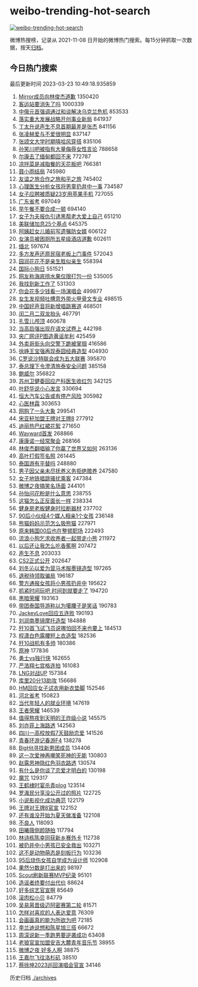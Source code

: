 # weibo-trending-hot-search

[![weibo-trending-hot-search](https://github.com/ameizi/weibo-trending-hot-search/actions/workflows/ci.yml/badge.svg)](https://github.com/ameizi/weibo-trending-hot-search/actions/workflows/ci.yml)

微博热搜榜，记录从 2021-11-08 日开始的微博热门搜索。每15分钟抓取一次数据，按天[归档](./archives)。

## 今日热门搜索

<!-- BEGIN --> 
最后更新时间 2023-03-23 10:49:18.935859 
1. [Mirror成员向林俊杰道歉](https://s.weibo.com/weibo?q=%23Mirror%E6%88%90%E5%91%98%E5%90%91%E6%9E%97%E4%BF%8A%E6%9D%B0%E9%81%93%E6%AD%89%23&t=31&band_rank=6&Refer=top) 1350420
1. [客运站要消失了吗](https://s.weibo.com/weibo?q=%23%E5%AE%A2%E8%BF%90%E7%AB%99%E8%A6%81%E6%B6%88%E5%A4%B1%E4%BA%86%E5%90%97%23&t=31&band_rank=25&Refer=top) 1000339
1. [中俄元首强调通过和谈解决乌克兰危机](https://s.weibo.com/weibo?q=%23%E4%B8%AD%E4%BF%84%E5%85%83%E9%A6%96%E5%BC%BA%E8%B0%83%E9%80%9A%E8%BF%87%E5%92%8C%E8%B0%88%E8%A7%A3%E5%86%B3%E4%B9%8C%E5%85%8B%E5%85%B0%E5%8D%B1%E6%9C%BA%23&t=31&band_rank=1&Refer=top) 853533
1. [落实重大发展战略开创事业新局](https://s.weibo.com/weibo?q=%23%E8%90%BD%E5%AE%9E%E9%87%8D%E5%A4%A7%E5%8F%91%E5%B1%95%E6%88%98%E7%95%A5%E5%BC%80%E5%88%9B%E4%BA%8B%E4%B8%9A%E6%96%B0%E5%B1%80%23&t=31&band_rank=3&Refer=top) 841937
1. [丁太升说声生不息首期最差是张杰](https://s.weibo.com/weibo?q=%23%E4%B8%81%E5%A4%AA%E5%8D%87%E8%AF%B4%E5%A3%B0%E7%94%9F%E4%B8%8D%E6%81%AF%E9%A6%96%E6%9C%9F%E6%9C%80%E5%B7%AE%E6%98%AF%E5%BC%A0%E6%9D%B0%23&t=31&band_rank=2&Refer=top) 841156
1. [张凌赫爱与不爱很明显](https://s.weibo.com/weibo?q=%23%E5%BC%A0%E5%87%8C%E8%B5%AB%E7%88%B1%E4%B8%8E%E4%B8%8D%E7%88%B1%E5%BE%88%E6%98%8E%E6%98%BE%23&t=31&band_rank=4&Refer=top) 837147
1. [张颂文大学时期嘻哈风穿搭](https://s.weibo.com/weibo?q=%23%E5%BC%A0%E9%A2%82%E6%96%87%E5%A4%A7%E5%AD%A6%E6%97%B6%E6%9C%9F%E5%98%BB%E5%93%88%E9%A3%8E%E7%A9%BF%E6%90%AD%23&t=31&band_rank=7&Refer=top) 835106
1. [孙笑川吧被指有大量侮辱女性言论](https://s.weibo.com/weibo?q=%23%E5%AD%99%E7%AC%91%E5%B7%9D%E5%90%A7%E8%A2%AB%E6%8C%87%E6%9C%89%E5%A4%A7%E9%87%8F%E4%BE%AE%E8%BE%B1%E5%A5%B3%E6%80%A7%E8%A8%80%E8%AE%BA%23&t=31&band_rank=4&Refer=top) 788658
1. [尔康去了缅甸都回不来](https://s.weibo.com/weibo?q=%23%E5%B0%94%E5%BA%B7%E5%8E%BB%E4%BA%86%E7%BC%85%E7%94%B8%E9%83%BD%E5%9B%9E%E4%B8%8D%E6%9D%A5%23&t=31&band_rank=5&Refer=top) 772787
1. [凉拌菜是减脂餐的天花板吧](https://s.weibo.com/weibo?q=%23%E5%87%89%E6%8B%8C%E8%8F%9C%E6%98%AF%E5%87%8F%E8%84%82%E9%A4%90%E7%9A%84%E5%A4%A9%E8%8A%B1%E6%9D%BF%E5%90%A7%23&t=31&band_rank=6&Refer=top) 766381
1. [聂小雨结局](https://s.weibo.com/weibo?q=%E8%81%82%E5%B0%8F%E9%9B%A8%E7%BB%93%E5%B1%80&t=31&band_rank=7&Refer=top) 745980
1. [友谊之旅合作之旅和平之旅](https://s.weibo.com/weibo?q=%23%E5%8F%8B%E8%B0%8A%E4%B9%8B%E6%97%85%E5%90%88%E4%BD%9C%E4%B9%8B%E6%97%85%E5%92%8C%E5%B9%B3%E4%B9%8B%E6%97%85%23&t=31&band_rank=1&Refer=top) 745402
1. [心理医生分析女孩将男童扔井中一事](https://s.weibo.com/weibo?q=%23%E5%BF%83%E7%90%86%E5%8C%BB%E7%94%9F%E5%88%86%E6%9E%90%E5%A5%B3%E5%AD%A9%E5%B0%86%E7%94%B7%E7%AB%A5%E6%89%94%E4%BA%95%E4%B8%AD%E4%B8%80%E4%BA%8B%23&t=31&band_rank=4&Refer=top) 734587
1. [女子应聘被质疑23岁用苹果手机](https://s.weibo.com/weibo?q=%23%E5%A5%B3%E5%AD%90%E5%BA%94%E8%81%98%E8%A2%AB%E8%B4%A8%E7%96%9123%E5%B2%81%E7%94%A8%E8%8B%B9%E6%9E%9C%E6%89%8B%E6%9C%BA%23&t=31&band_rank=10&Refer=top) 727055
1. [广东省考](https://s.weibo.com/weibo?q=%E5%B9%BF%E4%B8%9C%E7%9C%81%E8%80%83&t=31&band_rank=13&Refer=top) 697049
1. [早午餐不要合成一顿](https://s.weibo.com/weibo?q=%23%E6%97%A9%E5%8D%88%E9%A4%90%E4%B8%8D%E8%A6%81%E5%90%88%E6%88%90%E4%B8%80%E9%A1%BF%23&t=31&band_rank=5&Refer=top) 694140
1. [女子为夫报仇引诱黑帮老大爱上自己](https://s.weibo.com/weibo?q=%23%E5%A5%B3%E5%AD%90%E4%B8%BA%E5%A4%AB%E6%8A%A5%E4%BB%87%E5%BC%95%E8%AF%B1%E9%BB%91%E5%B8%AE%E8%80%81%E5%A4%A7%E7%88%B1%E4%B8%8A%E8%87%AA%E5%B7%B1%23&t=31&band_rank=9&Refer=top) 651210
1. [美联储加息25个基点](https://s.weibo.com/weibo?q=%23%E7%BE%8E%E8%81%94%E5%82%A8%E5%8A%A0%E6%81%AF25%E4%B8%AA%E5%9F%BA%E7%82%B9%23&t=31&band_rank=17&Refer=top) 645375
1. [阿姨赶女儿婚前写遗嘱防女婿](https://s.weibo.com/weibo?q=%23%E9%98%BF%E5%A7%A8%E8%B5%B6%E5%A5%B3%E5%84%BF%E5%A9%9A%E5%89%8D%E5%86%99%E9%81%97%E5%98%B1%E9%98%B2%E5%A5%B3%E5%A9%BF%23&t=31&band_rank=43&Refer=top) 606122
1. [女演员被困厕所五星级酒店道歉](https://s.weibo.com/weibo?q=%23%E5%A5%B3%E6%BC%94%E5%91%98%E8%A2%AB%E5%9B%B0%E5%8E%95%E6%89%80%E4%BA%94%E6%98%9F%E7%BA%A7%E9%85%92%E5%BA%97%E9%81%93%E6%AD%89%23&t=31&band_rank=8&Refer=top) 602611
1. [缅北](https://s.weibo.com/weibo?q=%E7%BC%85%E5%8C%97&t=31&band_rank=30&Refer=top) 597674
1. [多方发声还原民宿老板上门事件](https://s.weibo.com/weibo?q=%23%E5%A4%9A%E6%96%B9%E5%8F%91%E5%A3%B0%E8%BF%98%E5%8E%9F%E6%B0%91%E5%AE%BF%E8%80%81%E6%9D%BF%E4%B8%8A%E9%97%A8%E4%BA%8B%E4%BB%B6%23&t=31&band_rank=18&Refer=top) 572043
1. [园润花花不是亲生胜似亲生](https://s.weibo.com/weibo?q=%23%E5%9B%AD%E6%B6%A6%E8%8A%B1%E8%8A%B1%E4%B8%8D%E6%98%AF%E4%BA%B2%E7%94%9F%E8%83%9C%E4%BC%BC%E4%BA%B2%E7%94%9F%23&t=31&band_rank=48&Refer=top) 558394
1. [国际小狗日](https://s.weibo.com/weibo?q=%23%E5%9B%BD%E9%99%85%E5%B0%8F%E7%8B%97%E6%97%A5%23&t=31&band_rank=8&Refer=top) 551521
1. [网友称海底捞水果仅限打包一份](https://s.weibo.com/weibo?q=%23%E7%BD%91%E5%8F%8B%E7%A7%B0%E6%B5%B7%E5%BA%95%E6%8D%9E%E6%B0%B4%E6%9E%9C%E4%BB%85%E9%99%90%E6%89%93%E5%8C%85%E4%B8%80%E4%BB%BD%23&t=31&band_rank=17&Refer=top) 535005
1. [我找到新工作了](https://s.weibo.com/weibo?q=%23%E6%88%91%E6%89%BE%E5%88%B0%E6%96%B0%E5%B7%A5%E4%BD%9C%E4%BA%86%23&t=31&band_rank=25&Refer=top) 531303
1. [你会花多少钱看一场演唱会](https://s.weibo.com/weibo?q=%23%E4%BD%A0%E4%BC%9A%E8%8A%B1%E5%A4%9A%E5%B0%91%E9%92%B1%E7%9C%8B%E4%B8%80%E5%9C%BA%E6%BC%94%E5%94%B1%E4%BC%9A%23&t=31&band_rank=10&Refer=top) 499877
1. [女生发视频吐槽意外带火甲骨文专业](https://s.weibo.com/weibo?q=%23%E5%A5%B3%E7%94%9F%E5%8F%91%E8%A7%86%E9%A2%91%E5%90%90%E6%A7%BD%E6%84%8F%E5%A4%96%E5%B8%A6%E7%81%AB%E7%94%B2%E9%AA%A8%E6%96%87%E4%B8%93%E4%B8%9A%23&t=31&band_rank=15&Refer=top) 498515
1. [中国好声音将新增唱跳赛道](https://s.weibo.com/weibo?q=%23%E4%B8%AD%E5%9B%BD%E5%A5%BD%E5%A3%B0%E9%9F%B3%E5%B0%86%E6%96%B0%E5%A2%9E%E5%94%B1%E8%B7%B3%E8%B5%9B%E9%81%93%23&t=31&band_rank=19&Refer=top) 468501
1. [闰二月二双龙抬头](https://s.weibo.com/weibo?q=%23%E9%97%B0%E4%BA%8C%E6%9C%88%E4%BA%8C%E5%8F%8C%E9%BE%99%E6%8A%AC%E5%A4%B4%23&t=31&band_rank=15&Refer=top) 467791
1. [孔雪儿颅顶](https://s.weibo.com/weibo?q=%23%E5%AD%94%E9%9B%AA%E5%84%BF%E9%A2%85%E9%A1%B6%23&t=31&band_rank=11&Refer=top) 460678
1. [当高启强出现在语文试卷上](https://s.weibo.com/weibo?q=%23%E5%BD%93%E9%AB%98%E5%90%AF%E5%BC%BA%E5%87%BA%E7%8E%B0%E5%9C%A8%E8%AF%AD%E6%96%87%E8%AF%95%E5%8D%B7%E4%B8%8A%23&t=31&band_rank=13&Refer=top) 442198
1. [央广网评P图造黄谣牟利](https://s.weibo.com/weibo?q=%23%E5%A4%AE%E5%B9%BF%E7%BD%91%E8%AF%84P%E5%9B%BE%E9%80%A0%E9%BB%84%E8%B0%A3%E7%89%9F%E5%88%A9%23&t=31&band_rank=14&Refer=top) 425459
1. [外卖哥街头向交警下跪被掌掴](https://s.weibo.com/weibo?q=%23%E5%A4%96%E5%8D%96%E5%93%A5%E8%A1%97%E5%A4%B4%E5%90%91%E4%BA%A4%E8%AD%A6%E4%B8%8B%E8%B7%AA%E8%A2%AB%E6%8E%8C%E6%8E%B4%23&t=31&band_rank=34&Refer=top) 416586
1. [徐峥王宝强再现泰囧经典造型](https://s.weibo.com/weibo?q=%23%E5%BE%90%E5%B3%A5%E7%8E%8B%E5%AE%9D%E5%BC%BA%E5%86%8D%E7%8E%B0%E6%B3%B0%E5%9B%A7%E7%BB%8F%E5%85%B8%E9%80%A0%E5%9E%8B%23&t=31&band_rank=13&Refer=top) 404930
1. [C罗说沙特联会成为五大联赛](https://s.weibo.com/weibo?q=%23C%E7%BD%97%E8%AF%B4%E6%B2%99%E7%89%B9%E8%81%94%E4%BC%9A%E6%88%90%E4%B8%BA%E4%BA%94%E5%A4%A7%E8%81%94%E8%B5%9B%23&t=31&band_rank=14&Refer=top) 395870
1. [泰总理下令澄清旅泰安全问题](https://s.weibo.com/weibo?q=%23%E6%B3%B0%E6%80%BB%E7%90%86%E4%B8%8B%E4%BB%A4%E6%BE%84%E6%B8%85%E6%97%85%E6%B3%B0%E5%AE%89%E5%85%A8%E9%97%AE%E9%A2%98%23&t=31&band_rank=12&Refer=top) 385158
1. [鲍威尔](https://s.weibo.com/weibo?q=%E9%B2%8D%E5%A8%81%E5%B0%94&t=31&band_rank=37&Refer=top) 356822
1. [苏州卫健委回应产科医生收红包](https://s.weibo.com/weibo?q=%23%E8%8B%8F%E5%B7%9E%E5%8D%AB%E5%81%A5%E5%A7%94%E5%9B%9E%E5%BA%94%E4%BA%A7%E7%A7%91%E5%8C%BB%E7%94%9F%E6%94%B6%E7%BA%A2%E5%8C%85%23&t=31&band_rank=13&Refer=top) 342125
1. [叶舒华说小心发言](https://s.weibo.com/weibo?q=%23%E5%8F%B6%E8%88%92%E5%8D%8E%E8%AF%B4%E5%B0%8F%E5%BF%83%E5%8F%91%E8%A8%80%23&t=31&band_rank=20&Refer=top) 330694
1. [恒大汽车公告或有停产风险](https://s.weibo.com/weibo?q=%23%E6%81%92%E5%A4%A7%E6%B1%BD%E8%BD%A6%E5%85%AC%E5%91%8A%E6%88%96%E6%9C%89%E5%81%9C%E4%BA%A7%E9%A3%8E%E9%99%A9%23&t=31&band_rank=30&Refer=top) 305982
1. [心医林霖](https://s.weibo.com/weibo?q=%E5%BF%83%E5%8C%BB%E6%9E%97%E9%9C%96&t=31&band_rank=29&Refer=top) 303653
1. [网购了一头大象](https://s.weibo.com/weibo?q=%23%E7%BD%91%E8%B4%AD%E4%BA%86%E4%B8%80%E5%A4%B4%E5%A4%A7%E8%B1%A1%23&t=31&band_rank=21&Refer=top) 299541
1. [宋亚轩加盟王牌对王牌8](https://s.weibo.com/weibo?q=%23%E5%AE%8B%E4%BA%9A%E8%BD%A9%E5%8A%A0%E7%9B%9F%E7%8E%8B%E7%89%8C%E5%AF%B9%E7%8E%8B%E7%89%8C8%23&t=31&band_rank=19&Refer=top) 277912
1. [迪丽热巴红裙花絮](https://s.weibo.com/weibo?q=%23%E8%BF%AA%E4%B8%BD%E7%83%AD%E5%B7%B4%E7%BA%A2%E8%A3%99%E8%8A%B1%E7%B5%AE%23&t=31&band_rank=14&Refer=top) 271650
1. [Wayward首发](https://s.weibo.com/weibo?q=%23Wayward%E9%A6%96%E5%8F%91%23&t=31&band_rank=50&Refer=top) 268866
1. [康康诺一经常聚会](https://s.weibo.com/weibo?q=%23%E5%BA%B7%E5%BA%B7%E8%AF%BA%E4%B8%80%E7%BB%8F%E5%B8%B8%E8%81%9A%E4%BC%9A%23&t=31&band_rank=15&Refer=top) 268166
1. [林俊杰翻唱输了你贏了世界又如何](https://s.weibo.com/weibo?q=%23%E6%9E%97%E4%BF%8A%E6%9D%B0%E7%BF%BB%E5%94%B1%E8%BE%93%E4%BA%86%E4%BD%A0%E8%B4%8F%E4%BA%86%E4%B8%96%E7%95%8C%E5%8F%88%E5%A6%82%E4%BD%95%23&t=31&band_rank=16&Refer=top) 263136
1. [高叶打假签名照](https://s.weibo.com/weibo?q=%23%E9%AB%98%E5%8F%B6%E6%89%93%E5%81%87%E7%AD%BE%E5%90%8D%E7%85%A7%23&t=31&band_rank=18&Refer=top) 261445
1. [泰国游有平替吗](https://s.weibo.com/weibo?q=%23%E6%B3%B0%E5%9B%BD%E6%B8%B8%E6%9C%89%E5%B9%B3%E6%9B%BF%E5%90%97%23&t=31&band_rank=17&Refer=top) 248880
1. [男子因父亲未尽抚养义务拒绝赡养](https://s.weibo.com/weibo?q=%23%E7%94%B7%E5%AD%90%E5%9B%A0%E7%88%B6%E4%BA%B2%E6%9C%AA%E5%B0%BD%E6%8A%9A%E5%85%BB%E4%B9%89%E5%8A%A1%E6%8B%92%E7%BB%9D%E8%B5%A1%E5%85%BB%23&t=31&band_rank=21&Refer=top) 247580
1. [女子地铁唱跳骚扰乘客](https://s.weibo.com/weibo?q=%23%E5%A5%B3%E5%AD%90%E5%9C%B0%E9%93%81%E5%94%B1%E8%B7%B3%E9%AA%9A%E6%89%B0%E4%B9%98%E5%AE%A2%23&t=31&band_rank=35&Refer=top) 247384
1. [微博之夜搞笑名场面](https://s.weibo.com/weibo?q=%23%E5%BE%AE%E5%8D%9A%E4%B9%8B%E5%A4%9C%E6%90%9E%E7%AC%91%E5%90%8D%E5%9C%BA%E9%9D%A2%23&t=31&band_rank=28&Refer=top) 244101
1. [孙怡问花粉是什么意思](https://s.weibo.com/weibo?q=%23%E5%AD%99%E6%80%A1%E9%97%AE%E8%8A%B1%E7%B2%89%E6%98%AF%E4%BB%80%E4%B9%88%E6%84%8F%E6%80%9D%23&t=31&band_rank=32&Refer=top) 238755
1. [这猫怎么正反面长一样](https://s.weibo.com/weibo?q=%23%E8%BF%99%E7%8C%AB%E6%80%8E%E4%B9%88%E6%AD%A3%E5%8F%8D%E9%9D%A2%E9%95%BF%E4%B8%80%E6%A0%B7%23&t=31&band_rank=22&Refer=top) 238334
1. [健身房老板健身时拉断器材](https://s.weibo.com/weibo?q=%23%E5%81%A5%E8%BA%AB%E6%88%BF%E8%80%81%E6%9D%BF%E5%81%A5%E8%BA%AB%E6%97%B6%E6%8B%89%E6%96%AD%E5%99%A8%E6%9D%90%23&t=31&band_rank=24&Refer=top) 237702
1. [90后小伙经4个媒人相亲1个女孩](https://s.weibo.com/weibo?q=%2390%E5%90%8E%E5%B0%8F%E4%BC%99%E7%BB%8F4%E4%B8%AA%E5%AA%92%E4%BA%BA%E7%9B%B8%E4%BA%B21%E4%B8%AA%E5%A5%B3%E5%AD%A9%23&t=31&band_rank=28&Refer=top) 236148
1. [熊猫妈妈示范怎么吸熊猫](https://s.weibo.com/weibo?q=%23%E7%86%8A%E7%8C%AB%E5%A6%88%E5%A6%88%E7%A4%BA%E8%8C%83%E6%80%8E%E4%B9%88%E5%90%B8%E7%86%8A%E7%8C%AB%23&t=31&band_rank=18&Refer=top) 227971
1. [原来韩国00后也在整顿职场](https://s.weibo.com/weibo?q=%23%E5%8E%9F%E6%9D%A5%E9%9F%A9%E5%9B%BD00%E5%90%8E%E4%B9%9F%E5%9C%A8%E6%95%B4%E9%A1%BF%E8%81%8C%E5%9C%BA%23&t=31&band_rank=19&Refer=top) 222493
1. [流浪小狗乞求收养者一起带走小熊](https://s.weibo.com/weibo?q=%23%E6%B5%81%E6%B5%AA%E5%B0%8F%E7%8B%97%E4%B9%9E%E6%B1%82%E6%94%B6%E5%85%BB%E8%80%85%E4%B8%80%E8%B5%B7%E5%B8%A6%E8%B5%B0%E5%B0%8F%E7%86%8A%23&t=31&band_rank=20&Refer=top) 211972
1. [以后还让我怎么吃香蕉啊](https://s.weibo.com/weibo?q=%23%E4%BB%A5%E5%90%8E%E8%BF%98%E8%AE%A9%E6%88%91%E6%80%8E%E4%B9%88%E5%90%83%E9%A6%99%E8%95%89%E5%95%8A%23&t=31&band_rank=22&Refer=top) 207472
1. [声生不息](https://s.weibo.com/weibo?q=%E5%A3%B0%E7%94%9F%E4%B8%8D%E6%81%AF&t=31&band_rank=23&Refer=top) 203033
1. [CS2正式公开](https://s.weibo.com/weibo?q=%23CS2%E6%AD%A3%E5%BC%8F%E5%85%AC%E5%BC%80%23&t=31&band_rank=31&Refer=top) 202647
1. [刘冬沁以爱为营马术服墨镜造型](https://s.weibo.com/weibo?q=%23%E5%88%98%E5%86%AC%E6%B2%81%E4%BB%A5%E7%88%B1%E4%B8%BA%E8%90%A5%E9%A9%AC%E6%9C%AF%E6%9C%8D%E5%A2%A8%E9%95%9C%E9%80%A0%E5%9E%8B%23&t=31&band_rank=24&Refer=top) 197265
1. [退税待领取骗局](https://s.weibo.com/weibo?q=%23%E9%80%80%E7%A8%8E%E5%BE%85%E9%A2%86%E5%8F%96%E9%AA%97%E5%B1%80%23&t=31&band_rank=34&Refer=top) 196187
1. [警方通报女孩将小男孩扔井中](https://s.weibo.com/weibo?q=%23%E8%AD%A6%E6%96%B9%E9%80%9A%E6%8A%A5%E5%A5%B3%E5%AD%A9%E5%B0%86%E5%B0%8F%E7%94%B7%E5%AD%A9%E6%89%94%E4%BA%95%E4%B8%AD%23&t=31&band_rank=25&Refer=top) 195622
1. [抓紧时间玩吧 时间到就要走了](https://s.weibo.com/weibo?q=%E6%8A%93%E7%B4%A7%E6%97%B6%E9%97%B4%E7%8E%A9%E5%90%A7%20%E6%97%B6%E9%97%B4%E5%88%B0%E5%B0%B1%E8%A6%81%E8%B5%B0%E4%BA%86&t=31&band_rank=34&Refer=top) 194720
1. [黑暗荣耀](https://s.weibo.com/weibo?q=%23%E9%BB%91%E6%9A%97%E8%8D%A3%E8%80%80%23&t=31&band_rank=27&Refer=top) 193163
1. [带团泰国导游称以为噶腰子是笑话](https://s.weibo.com/weibo?q=%23%E5%B8%A6%E5%9B%A2%E6%B3%B0%E5%9B%BD%E5%AF%BC%E6%B8%B8%E7%A7%B0%E4%BB%A5%E4%B8%BA%E5%99%B6%E8%85%B0%E5%AD%90%E6%98%AF%E7%AC%91%E8%AF%9D%23&t=31&band_rank=31&Refer=top) 190783
1. [JackeyLove回应五连败](https://s.weibo.com/weibo?q=%23JackeyLove%E5%9B%9E%E5%BA%94%E4%BA%94%E8%BF%9E%E8%B4%A5%23&t=31&band_rank=29&Refer=top) 190193
1. [刘润南墨镜摩托造型](https://s.weibo.com/weibo?q=%23%E5%88%98%E6%B6%A6%E5%8D%97%E5%A2%A8%E9%95%9C%E6%91%A9%E6%89%98%E9%80%A0%E5%9E%8B%23&t=31&band_rank=26&Refer=top) 184888
1. [歼10首飞试飞员说哪怕回不来也要上](https://s.weibo.com/weibo?q=%23%E6%AD%BC10%E9%A6%96%E9%A3%9E%E8%AF%95%E9%A3%9E%E5%91%98%E8%AF%B4%E5%93%AA%E6%80%95%E5%9B%9E%E4%B8%8D%E6%9D%A5%E4%B9%9F%E8%A6%81%E4%B8%8A%23&t=31&band_rank=32&Refer=top) 184513
1. [程潇白色露腰短上衣造型](https://s.weibo.com/weibo?q=%23%E7%A8%8B%E6%BD%87%E7%99%BD%E8%89%B2%E9%9C%B2%E8%85%B0%E7%9F%AD%E4%B8%8A%E8%A1%A3%E9%80%A0%E5%9E%8B%23&t=31&band_rank=37&Refer=top) 182536
1. [歼10战机有多帅](https://s.weibo.com/weibo?q=%23%E6%AD%BC10%E6%88%98%E6%9C%BA%E6%9C%89%E5%A4%9A%E5%B8%85%23&t=31&band_rank=47&Refer=top) 180386
1. [原神](https://s.weibo.com/weibo?q=%23%E5%8E%9F%E7%A5%9E%23&t=31&band_rank=50&Refer=top) 177836
1. [勇士vs独行侠](https://s.weibo.com/weibo?q=%23%E5%8B%87%E5%A3%ABvs%E7%8B%AC%E8%A1%8C%E4%BE%A0%23&t=31&band_rank=33&Refer=top) 162655
1. [严浩翔七宫格连拍](https://s.weibo.com/weibo?q=%23%E4%B8%A5%E6%B5%A9%E7%BF%94%E4%B8%83%E5%AE%AB%E6%A0%BC%E8%BF%9E%E6%8B%8D%23&t=31&band_rank=27&Refer=top) 161083
1. [LNG对战UP](https://s.weibo.com/weibo?q=%23LNG%E5%AF%B9%E6%88%98UP%23&t=31&band_rank=25&Refer=top) 157384
1. [库里20分13助攻](https://s.weibo.com/weibo?q=%23%E5%BA%93%E9%87%8C20%E5%88%8613%E5%8A%A9%E6%94%BB%23&t=31&band_rank=34&Refer=top) 156686
1. [HM回应女子试衣用新衣垫脚](https://s.weibo.com/weibo?q=%23HM%E5%9B%9E%E5%BA%94%E5%A5%B3%E5%AD%90%E8%AF%95%E8%A1%A3%E7%94%A8%E6%96%B0%E8%A1%A3%E5%9E%AB%E8%84%9A%23&t=31&band_rank=29&Refer=top) 152546
1. [河北省考](https://s.weibo.com/weibo?q=%23%E6%B2%B3%E5%8C%97%E7%9C%81%E8%80%83%23&t=31&band_rank=30&Refer=top) 150823
1. [当代年轻人的就业环境](https://s.weibo.com/weibo?q=%23%E5%BD%93%E4%BB%A3%E5%B9%B4%E8%BD%BB%E4%BA%BA%E7%9A%84%E5%B0%B1%E4%B8%9A%E7%8E%AF%E5%A2%83%23&t=31&band_rank=41&Refer=top) 147619
1. [王者荣耀](https://s.weibo.com/weibo?q=%23%E7%8E%8B%E8%80%85%E8%8D%A3%E8%80%80%23&t=31&band_rank=41&Refer=top) 146539
1. [值得熬夜到天明的王炸级小说](https://s.weibo.com/weibo?q=%23%E5%80%BC%E5%BE%97%E7%86%AC%E5%A4%9C%E5%88%B0%E5%A4%A9%E6%98%8E%E7%9A%84%E7%8E%8B%E7%82%B8%E7%BA%A7%E5%B0%8F%E8%AF%B4%23&t=31&band_rank=44&Refer=top) 145575
1. [刘亦菲上海路透](https://s.weibo.com/weibo?q=%23%E5%88%98%E4%BA%A6%E8%8F%B2%E4%B8%8A%E6%B5%B7%E8%B7%AF%E9%80%8F%23&t=31&band_rank=31&Refer=top) 142563
1. [四川一高校放假7天鼓励恋爱](https://s.weibo.com/weibo?q=%23%E5%9B%9B%E5%B7%9D%E4%B8%80%E9%AB%98%E6%A0%A1%E6%94%BE%E5%81%877%E5%A4%A9%E9%BC%93%E5%8A%B1%E6%81%8B%E7%88%B1%23&t=31&band_rank=32&Refer=top) 141526
1. [青春环游记春游F4](https://s.weibo.com/weibo?q=%23%E9%9D%92%E6%98%A5%E7%8E%AF%E6%B8%B8%E8%AE%B0%E6%98%A5%E6%B8%B8F4%23&t=31&band_rank=33&Refer=top) 138278
1. [BigHit寻找新男团成员](https://s.weibo.com/weibo?q=%23BigHit%E5%AF%BB%E6%89%BE%E6%96%B0%E7%94%B7%E5%9B%A2%E6%88%90%E5%91%98%23&t=31&band_rank=37&Refer=top) 134406
1. [这一次爱神再嘲笑死神的无能](https://s.weibo.com/weibo?q=%23%E8%BF%99%E4%B8%80%E6%AC%A1%E7%88%B1%E7%A5%9E%E5%86%8D%E5%98%B2%E7%AC%91%E6%AD%BB%E7%A5%9E%E7%9A%84%E6%97%A0%E8%83%BD%23&t=31&band_rank=40&Refer=top) 130803
1. [赵露思神隐红色羽衣路透](https://s.weibo.com/weibo?q=%23%E8%B5%B5%E9%9C%B2%E6%80%9D%E7%A5%9E%E9%9A%90%E7%BA%A2%E8%89%B2%E7%BE%BD%E8%A1%A3%E8%B7%AF%E9%80%8F%23&t=31&band_rank=20&Refer=top) 130574
1. [有什么是你谈了恋爱才明白的](https://s.weibo.com/weibo?q=%23%E6%9C%89%E4%BB%80%E4%B9%88%E6%98%AF%E4%BD%A0%E8%B0%88%E4%BA%86%E6%81%8B%E7%88%B1%E6%89%8D%E6%98%8E%E7%99%BD%E7%9A%84%23&t=31&band_rank=34&Refer=top) 130198
1. [魔咒](https://s.weibo.com/weibo?q=%E9%AD%94%E5%92%92&t=31&band_rank=35&Refer=top) 129317
1. [王鹤棣时宴杀青plog](https://s.weibo.com/weibo?q=%23%E7%8E%8B%E9%B9%A4%E6%A3%A3%E6%97%B6%E5%AE%B4%E6%9D%80%E9%9D%92plog%23&t=31&band_rank=36&Refer=top) 123514
1. [罗渽民分享没公开过的照片](https://s.weibo.com/weibo?q=%23%E7%BD%97%E6%B8%BD%E6%B0%91%E5%88%86%E4%BA%AB%E6%B2%A1%E5%85%AC%E5%BC%80%E8%BF%87%E7%9A%84%E7%85%A7%E7%89%87%23&t=31&band_rank=37&Refer=top) 122725
1. [小说影视化成功典范](https://s.weibo.com/weibo?q=%23%E5%B0%8F%E8%AF%B4%E5%BD%B1%E8%A7%86%E5%8C%96%E6%88%90%E5%8A%9F%E5%85%B8%E8%8C%83%23&t=31&band_rank=38&Refer=top) 122179
1. [王牌对王牌8官宣](https://s.weibo.com/weibo?q=%23%E7%8E%8B%E7%89%8C%E5%AF%B9%E7%8E%8B%E7%89%8C8%E5%AE%98%E5%AE%A3%23&t=31&band_rank=39&Refer=top) 122152
1. [还有谁没开始为夏天做准备](https://s.weibo.com/weibo?q=%23%E8%BF%98%E6%9C%89%E8%B0%81%E6%B2%A1%E5%BC%80%E5%A7%8B%E4%B8%BA%E5%A4%8F%E5%A4%A9%E5%81%9A%E5%87%86%E5%A4%87%23&t=31&band_rank=43&Refer=top) 122108
1. [不良人](https://s.weibo.com/weibo?q=%E4%B8%8D%E8%89%AF%E4%BA%BA&t=31&band_rank=40&Refer=top) 118093
1. [田曦薇侧颜随拍](https://s.weibo.com/weibo?q=%23%E7%94%B0%E6%9B%A6%E8%96%87%E4%BE%A7%E9%A2%9C%E9%9A%8F%E6%8B%8D%23&t=31&band_rank=40&Refer=top) 117794
1. [林诗栋陈幸同获新乡赛外卡](https://s.weibo.com/weibo?q=%23%E6%9E%97%E8%AF%97%E6%A0%8B%E9%99%88%E5%B9%B8%E5%90%8C%E8%8E%B7%E6%96%B0%E4%B9%A1%E8%B5%9B%E5%A4%96%E5%8D%A1%23&t=31&band_rank=42&Refer=top) 112738
1. [被扔井中小男孩已安全救出](https://s.weibo.com/weibo?q=%23%E8%A2%AB%E6%89%94%E4%BA%95%E4%B8%AD%E5%B0%8F%E7%94%B7%E5%AD%A9%E5%B7%B2%E5%AE%89%E5%85%A8%E6%95%91%E5%87%BA%23&t=31&band_rank=45&Refer=top) 103271
1. [这不是动物萌态是刻板行为](https://s.weibo.com/weibo?q=%23%E8%BF%99%E4%B8%8D%E6%98%AF%E5%8A%A8%E7%89%A9%E8%90%8C%E6%80%81%E6%98%AF%E5%88%BB%E6%9D%BF%E8%A1%8C%E4%B8%BA%23&t=31&band_rank=48&Refer=top) 103236
1. [95后烧伤女孩自学成为设计师](https://s.weibo.com/weibo?q=%2395%E5%90%8E%E7%83%A7%E4%BC%A4%E5%A5%B3%E5%AD%A9%E8%87%AA%E5%AD%A6%E6%88%90%E4%B8%BA%E8%AE%BE%E8%AE%A1%E5%B8%88%23&t=31&band_rank=46&Refer=top) 102908
1. [果然分数是打出来的](https://s.weibo.com/weibo?q=%23%E6%9E%9C%E7%84%B6%E5%88%86%E6%95%B0%E6%98%AF%E6%89%93%E5%87%BA%E6%9D%A5%E7%9A%84%23&t=31&band_rank=50&Refer=top) 98197
1. [Scout刷新联赛MVP纪录](https://s.weibo.com/weibo?q=%23Scout%E5%88%B7%E6%96%B0%E8%81%94%E8%B5%9BMVP%E7%BA%AA%E5%BD%95%23&t=31&band_rank=47&Refer=top) 95101
1. [造谣者终要付出代价](https://s.weibo.com/weibo?q=%23%E9%80%A0%E8%B0%A3%E8%80%85%E7%BB%88%E8%A6%81%E4%BB%98%E5%87%BA%E4%BB%A3%E4%BB%B7%23&t=31&band_rank=49&Refer=top) 88624
1. [好多综艺官宣啊](https://s.weibo.com/weibo?q=%23%E5%A5%BD%E5%A4%9A%E7%BB%BC%E8%89%BA%E5%AE%98%E5%AE%A3%E5%95%8A%23&t=31&band_rank=48&Refer=top) 85649
1. [滚肉松小贝](https://s.weibo.com/weibo?q=%E6%BB%9A%E8%82%89%E6%9D%BE%E5%B0%8F%E8%B4%9D&t=31&band_rank=49&Refer=top) 84779
1. [吴易昺晋级迈阿密赛第二轮](https://s.weibo.com/weibo?q=%23%E5%90%B4%E6%98%93%E6%98%BA%E6%99%8B%E7%BA%A7%E8%BF%88%E9%98%BF%E5%AF%86%E8%B5%9B%E7%AC%AC%E4%BA%8C%E8%BD%AE%23&t=31&band_rank=40&Refer=top) 81571
1. [怎样对喜欢的人表达爱意](https://s.weibo.com/weibo?q=%23%E6%80%8E%E6%A0%B7%E5%AF%B9%E5%96%9C%E6%AC%A2%E7%9A%84%E4%BA%BA%E8%A1%A8%E8%BE%BE%E7%88%B1%E6%84%8F%23&t=31&band_rank=49&Refer=top) 76309
1. [会画画真的能为所欲为吧](https://s.weibo.com/weibo?q=%23%E4%BC%9A%E7%94%BB%E7%94%BB%E7%9C%9F%E7%9A%84%E8%83%BD%E4%B8%BA%E6%89%80%E6%AC%B2%E4%B8%BA%E5%90%A7%23&t=31&band_rank=49&Refer=top) 72185
1. [李兰迪说想和陈星旭三搭](https://s.weibo.com/weibo?q=%23%E6%9D%8E%E5%85%B0%E8%BF%AA%E8%AF%B4%E6%83%B3%E5%92%8C%E9%99%88%E6%98%9F%E6%97%AD%E4%B8%89%E6%90%AD%23&t=31&band_rank=50&Refer=top) 66672
1. [周深说新一季跑男要逆袭成功](https://s.weibo.com/weibo?q=%23%E5%91%A8%E6%B7%B1%E8%AF%B4%E6%96%B0%E4%B8%80%E5%AD%A3%E8%B7%91%E7%94%B7%E8%A6%81%E9%80%86%E8%A2%AD%E6%88%90%E5%8A%9F%23&t=31&band_rank=48&Refer=top) 63408
1. [老狼官宣加盟安吉大麓青年音乐节](https://s.weibo.com/weibo?q=%23%E8%80%81%E7%8B%BC%E5%AE%98%E5%AE%A3%E5%8A%A0%E7%9B%9F%E5%AE%89%E5%90%89%E5%A4%A7%E9%BA%93%E9%9D%92%E5%B9%B4%E9%9F%B3%E4%B9%90%E8%8A%82%23&t=31&band_rank=50&Refer=top) 38955
1. [微博之夜 好多人啊](https://s.weibo.com/weibo?q=%23%E5%BE%AE%E5%8D%9A%E4%B9%8B%E5%A4%9C%20%E5%A5%BD%E5%A4%9A%E4%BA%BA%E5%95%8A%23&t=31&band_rank=47&Refer=top) 38875
1. [王嘉尔飞往洛杉矶](https://s.weibo.com/weibo?q=%23%E7%8E%8B%E5%98%89%E5%B0%94%E9%A3%9E%E5%BE%80%E6%B4%9B%E6%9D%89%E7%9F%B6%23&t=31&band_rank=48&Refer=top) 38510
1. [蔡徐坤2023巡回演唱会官宣](https://s.weibo.com/weibo?q=%23%E8%94%A1%E5%BE%90%E5%9D%A42023%E5%B7%A1%E5%9B%9E%E6%BC%94%E5%94%B1%E4%BC%9A%E5%AE%98%E5%AE%A3%23&t=31&band_rank=46&Refer=top) 34146
<!-- END -->

历史归档 [./archives](./archives)

